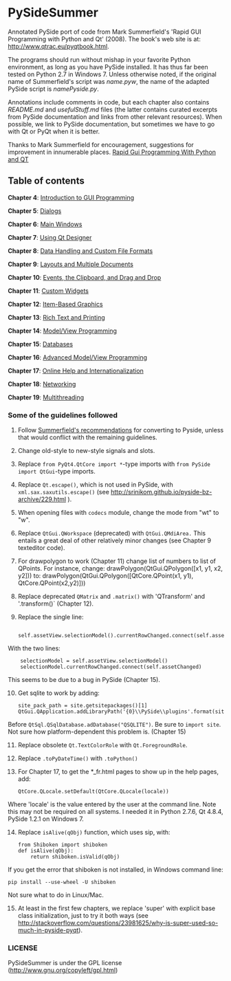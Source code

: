 ﻿# PySideSummer
Annotated PySide port of code from Mark Summerfield's 'Rapid GUI Programming with Python and Qt' (2008). The book's web site is at:
 http://www.qtrac.eu/pyqtbook.html. 

The programs should run without mishap in your favorite Python environment, as long as you have PySide installed. It has thus far been tested on Python 2.7 in Windows 7. Unless otherwise noted, if the original name of Summerfield's script was _name.pyw_, the name of the adapted PySide script is _namePyside.py_.  

Annotations include comments in code, but each chapter also contains _README.md_ and _usefulStuff.md_ files (the latter contains curated excerpts from PySide documentation and links from other relevant resources). When possible, we link to PySide documentation, but sometimes we have to go with Qt or PyQt when it is better.

Thanks to Mark Summerfield for encouragement, suggestions for improvement in innumerable places.
<a href="https://ia903202.us.archive.org/31/items/python_ebooks_2020/rapid_gui_programming_with_python_and_qt.pdf">Rapid Gui Programming With Python and QT</a>  

## Table of contents
**Chapter 4**: <a href="https://github.com/EricThomson/PySideSummer/tree/master/Chapter4">Introduction to GUI Programming</a>

**Chapter 5**: <a href="https://github.com/EricThomson/PySideSummer/tree/master/Chapter5">Dialogs</a>

**Chapter 6**: <a href="https://github.com/EricThomson/PySideSummer/tree/master/Chapter6">Main Windows</a>

**Chapter 7**: <a href="https://github.com/EricThomson/PySideSummer/tree/master/Chapter7">Using Qt Designer</a>

**Chapter 8**: <a href="https://github.com/EricThomson/PySideSummer/tree/master/Chapter8">Data Handling and Custom File Formats</a>

**Chapter 9**: <a href="https://github.com/EricThomson/PySideSummer/tree/master/Chapter9">Layouts and Multiple Documents</a>

**Chapter 10**: <a href="https://github.com/EricThomson/PySideSummer/tree/master/Chapter10">Events, the Clipboard, and Drag and Drop</a>

**Chapter 11**: <a href="https://github.com/EricThomson/PySideSummer/tree/master/Chapter11">Custom Widgets</a>

**Chapter 12**: <a href="https://github.com/EricThomson/PySideSummer/tree/master/Chapter12">Item-Based Graphics</a>

**Chapter 13**: <a href="https://github.com/EricThomson/PySideSummer/tree/master/Chapter13">Rich Text and Printing</a>

**Chapter 14**: <a href="https://github.com/EricThomson/PySideSummer/tree/master/Chapter14">Model/View Programming</a>

**Chapter 15**:  <a href="https://github.com/EricThomson/PySideSummer/tree/master/Chapter15">Databases</a>

**Chapter 16**: <a href = "https://github.com/EricThomson/PySideSummer/tree/master/Chapter16">Advanced Model/View Programming</a>

**Chapter 17**: <a href = "https://github.com/EricThomson/PySideSummer/tree/master/Chapter17">Online Help and Internationalization</a>

**Chapter 18**: <a href = "https://github.com/EricThomson/PySideSummer/tree/master/Chapter18">Networking</a>

**Chapter 19**: <a href = "https://github.com/EricThomson/PySideSummer/tree/master/Chapter19">Multithreading</a>

### Some of the guidelines followed
1. Follow <a href="http://www.qtrac.eu/pyqtbook.html#pyside">Summerfield's recommendations</a> for converting to Pyside, unless that would conflict with the remaining guidelines.

2. Change old-style to new-style signals and slots.

3. Replace `from PyQt4.QtCore import *`-type imports with `from PySide import QtGui`-type imports.

4. Replace `Qt.escape()`, which is not used in PySide, with `xml.sax.saxutils.escape()` (see <a href="http://srinikom.github.io/pyside-bz-archive/229.html">http://srinikom.github.io/pyside-bz-archive/229.html</a> ).

5. When opening files with `codecs` module, change the mode from "wt" to "w". 

6. Replace `QtGui.QWorkspace` (deprecated) with `QtGui.QMdiArea.` This entails a great deal of other relatively minor changes (see Chapter 9 texteditor code).

7. For drawpolygon to work (Chapter 11) change list of numbers to list of QPoints. 
For instance, change:
	drawPolygon(QtGui.QPolygon([x1, y1, x2, y2]))
to:
    drawPolygon(QtGui.QPolygon([QtCore.QPoint(x1, y1), QtCore.QPoint(x2,y2)]))
	
8. Replace deprecated `QMatrix` and `.matrix()` with 'QTransform' and '.transform()` (Chapter 12).

9. Replace the single line:

          self.assetView.selectionModel().currentRowChanged.connect(self.assetChanged)
        
 With the two lines:

        selectionModel = self.assetView.selectionModel()
        selectionModel.currentRowChanged.connect(self.assetChanged)
        
 This seems to be due to a bug in PySide (Chapter 15).

10. Get sqlite to work by adding:

        site_pack_path = site.getsitepackages()[1] 
        QtGui.QApplication.addLibraryPath('{0}\\PySide\\plugins'.format(site_pack_path))

 Before `QtSql.QSqlDatabase.adDatabase("QSQLITE")`.  Be sure to `import site`. Not sure how platform-dependent this problem  is. (Chapter 15)

11. Replace obsolete `Qt.TextColorRole` with `Qt.ForegroundRole`.

12. Replace `.toPyDateTime()` with `.toPython()` 

13. For Chapter 17, to get the *_fr.html pages to show up in the help pages, add:

        QtCore.QLocale.setDefault(QtCore.QLocale(locale)) 

 Where 'locale' is the value entered by the user at the command line. Note this may not be required on all systems. I needed it in Python 2.7.6, Qt 4.8.4, PySide 1.2.1 on Windows 7.

14. Replace `isAlive(qObj)` function, which uses sip, with:

        from Shiboken import shiboken
        def isAlive(qObj):
            return shiboken.isValid(qObj)

 If you get the error that shiboken is not installed, in Windows command line:

	pip install --use-wheel -U shiboken

 Not sure what to do in Linux/Mac.


15. At least in the first few chapters, we replace 'super' with explicit base class initialization, just to try it both ways (see <a href="http://stackoverflow.com/questions/23981625/why-is-super-used-so-much-in-pyside-pyqt">http://stackoverflow.com/questions/23981625/why-is-super-used-so-much-in-pyside-pyqt</a>).
    
### LICENSE
PySideSummer is under the GPL license (<a href="http://www.gnu.org/copyleft/gpl.html">http://www.gnu.org/copyleft/gpl.html</a>)


